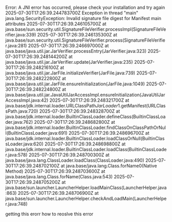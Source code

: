 Error: A JNI error has occurred, please check your installation and try again
2025-07-30T17:26:39.244783700Z Exception in thread "main" java.lang.SecurityException: Invalid signature file digest for Manifest main attributes
2025-07-30T17:26:39.246105700Z 	at java.base/sun.security.util.SignatureFileVerifier.processImpl(SignatureFileVerifier.java:339)
2025-07-30T17:26:39.246135300Z 	at java.base/sun.security.util.SignatureFileVerifier.process(SignatureFileVerifier.java:281)
2025-07-30T17:26:39.246697000Z 	at java.base/java.util.jar.JarVerifier.processEntry(JarVerifier.java:323)
2025-07-30T17:26:39.248144200Z 	at java.base/java.util.jar.JarVerifier.update(JarVerifier.java:235)
2025-07-30T17:26:39.248216100Z 	at java.base/java.util.jar.JarFile.initializeVerifier(JarFile.java:739)
2025-07-30T17:26:39.248222800Z 	at java.base/java.util.jar.JarFile.ensureInitialization(JarFile.java:1049)
2025-07-30T17:26:39.248224800Z 	at java.base/java.util.jar.JavaUtilJarAccessImpl.ensureInitialization(JavaUtilJarAccessImpl.java:42)
2025-07-30T17:26:39.248321700Z 	at java.base/jdk.internal.loader.URLClassPath$JarLoader$1.getManifest(URLClassPath.java:720)
2025-07-30T17:26:39.248328700Z 	at java.base/jdk.internal.loader.BuiltinClassLoader.defineClass(BuiltinClassLoader.java:762)
2025-07-30T17:26:39.248682800Z 	at java.base/jdk.internal.loader.BuiltinClassLoader.findClassOnClassPathOrNull(BuiltinClassLoader.java:691)
2025-07-30T17:26:39.248696700Z 	at java.base/jdk.internal.loader.BuiltinClassLoader.loadClassOrNull(BuiltinClassLoader.java:620)
2025-07-30T17:26:39.248698800Z 	at java.base/jdk.internal.loader.BuiltinClassLoader.loadClass(BuiltinClassLoader.java:578)
2025-07-30T17:26:39.248700300Z 	at java.base/java.lang.ClassLoader.loadClass(ClassLoader.java:490)
2025-07-30T17:26:39.248702100Z 	at java.base/java.lang.Class.forName0(Native Method)
2025-07-30T17:26:39.248703600Z 	at java.base/java.lang.Class.forName(Class.java:543)
2025-07-30T17:26:39.248705200Z 	at java.base/sun.launcher.LauncherHelper.loadMainClass(LauncherHelper.java:863)
2025-07-30T17:26:39.248706900Z 	at java.base/sun.launcher.LauncherHelper.checkAndLoadMain(LauncherHelper.java:748)


getting this erorr how to reoslve this error 
